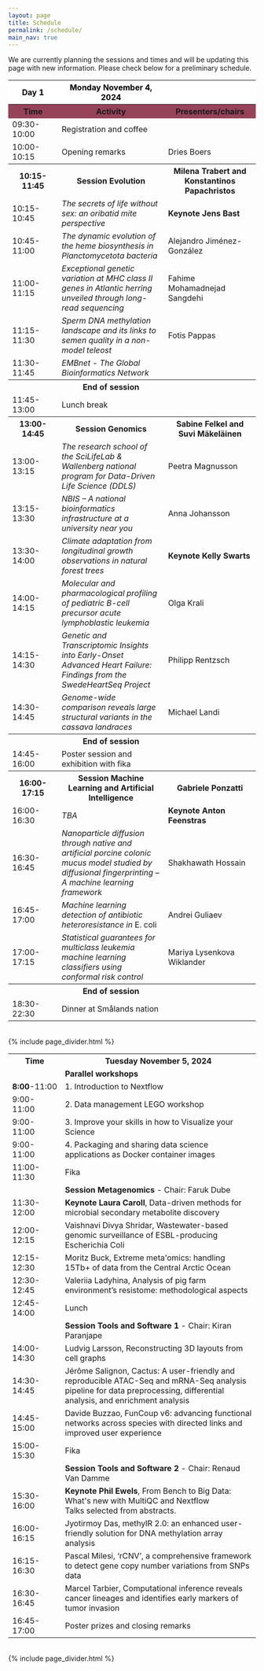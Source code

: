```yaml
---
layout: page
title: Schedule
permalink: /schedule/
main_nav: true
---
```


We are currently planning the sessions and times and will be updating this page with new information. Please check below for a preliminary schedule.

<!-- ![alt text]({{ site.baseurl }}/assets/profile-placeholder.gif "Profile Picture"){:.profile} -->

<table>
  <tr>
    <th style="width:20%;background-color:white;color:black">Day 1</th>
    <th style="background-color:white;color:black">Monday November 4, 2024</th>
    <th style="width:37%;background-color:white"></th>
  </tr>
  <tr>
    <th style="background-color:#96435A">Time</th>
    <th style="background-color:#96435A">Activity</th>
    <th style="background-color:#96435A">Presenters/chairs</th>
  </tr>
  <tr>
    <td>09:30-10:00</td>
    <td>Registration and coffee</td>
    <td></td>
  </tr>
  <tr>
    <td>10:00-10:15</td>
    <td>Opening remarks</td>
    <td>Dries Boers</td>
  </tr>
  <tr>
    <th>10:15-11:45</th>
    <th><strong>Session Evolution</strong></th>
    <th>Milena Trabert and Konstantinos Papachristos</th>
  </tr>
  <tr>
    <td>10:15-10:45</td>
    <td><i>The secrets of life without sex: an oribatid mite perspective</i></td>
    <td><strong>Keynote Jens Bast</strong></td>
  </tr>
  <tr>
    <td>10:45-11:00</td>
    <td><i>The dynamic evolution of the heme biosynthesis in Planctomycetota bacteria</i></td>
    <td>Alejandro Jiménez-González</td>
  </tr>
  <tr>
    <td>11:00-11:15</td>
    <td><i>Exceptional genetic variation at MHC class II genes in Atlantic herring unveiled through long-read sequencing</i></td>
    <td>Fahime Mohamadnejad Sangdehi</td>
  </tr>
  <tr>
    <td>11:15-11:30</td>
    <td><i>Sperm DNA methylation landscape and its links to semen quality in a non-model teleost</i></td>
    <td>Fotis Pappas</td>
  </tr>
  <tr>
    <td>11:30-11:45</td>
    <td><i>EMBnet - The Global Bioinformatics Network</i></td>
    <td></td>
  </tr>
  <tr>
    <th></th>
    <th>End of session</th>
    <th></th>
  </tr>
  <tr>
    <td>11:45-13:00</td>
    <td>Lunch break</td>
    <td></td>
  </tr>
  <tr>
    <th>13:00-14:45</th>
    <th><strong>Session Genomics</strong></th>
    <th>Sabine Felkel and Suvi Mäkeläinen</th>
  </tr>
  <tr>
    <td>13:00-13:15</td>
    <td><i>The research school of the SciLifeLab & Wallenberg national program for Data-Driven Life Science (DDLS)</i></td>
    <td>Peetra Magnusson</td>
  </tr>
    <tr>
    <td>13:15-13:30</td>
    <td><i>NBIS – A national bioinformatics infrastructure at a university near you</i></td>
    <td>Anna Johansson</td>
  </tr>
  <tr>
    <td>13:30-14:00</td>
    <td><i>Climate adaptation from longitudinal growth observations in natural forest trees</i></td>
    <td><strong>Keynote Kelly Swarts</strong></td>
  </tr>
  <tr>
    <td>14:00-14:15</td>
    <td><i>Molecular and pharmacological profiling of pediatric B-cell precursor acute lymphoblastic leukemia</i></td>
    <td>Olga Krali</td>
  </tr>
  <tr>
    <td>14:15-14:30</td>
    <td><i>Genetic and Transcriptomic Insights into Early-Onset Advanced Heart Failure: Findings from the SwedeHeartSeq Project</i></td>
    <td>Philipp Rentzsch</td>
  </tr>
  <tr>
    <td>14:30-14:45</td>
    <td><i>Genome-wide comparison reveals large structural variants in the cassava landraces</i></td>
    <td>Michael Landi</td>
  </tr>
  <tr>
    <th></th>
    <th>End of session</th>
    <th></th>
  </tr>
  <tr>
    <td>14:45-16:00</td>
    <td>Poster session and exhibition with fika</td>
    <td></td>
  </tr>
  <tr>
    <th>16:00-17:15</th>
    <th><strong>Session Machine Learning and Artificial Intelligence</strong></th>
    <th>Gabriele Ponzatti</th>
  </tr>
  <tr>
    <td>16:00-16:30</td>
    <td><i>TBA</i></td>
    <td><strong>Keynote Anton Feenstras</strong></td>
  </tr>
  <tr>
    <td>16:30-16:45</td>
    <td><i>Nanoparticle diffusion through native and artificial porcine colonic mucus model studied by diffusional fingerprinting – A machine learning framework</i></td>
    <td>Shakhawath Hossain</td>
  </tr>
  <tr>
    <td>16:45-17:00</td>
    <td><i>Machine learning detection of antibiotic heteroresistance in </i>E. coli</td>
    <td>Andrei Guliaev</td>
  </tr>
  <tr>
    <td>17:00-17:15</td>
    <td><i>Statistical guarantees for multiclass leukemia machine learning classifiers using conformal risk control</i></td>
    <td>Mariya Lysenkova Wiklander</td>
  </tr>
  <tr>
    <th></th>
    <th>End of session</th>
    <th></th>
  </tr>
  <tr>
    <td>18:30-22:30</td>
    <td>Dinner at Smålands nation</td>
    <td></td>
  </tr>
</table>

 <br>
 {% include page_divider.html %}
 <br>

<table>
  <tr>
    <th style="width:20%">Time</th>
    <th>Tuesday November 5, 2024</th>
  </tr>
  <tr>
    <td></td>
    <td><strong>Parallel workshops</strong></td>
  </tr>
    <tr>
    <td><strong>8:00</strong>-11:00</td>
    <td>1. Introduction to Nextflow</td>
  </tr>
  <tr>
    <td>9:00-11:00</td>
    <td>2. Data management LEGO workshop</td>
  </tr>
  <tr>
    <td>9:00-11:00</td>
    <td>3. Improve your skills in how to Visualize your Science</td>
  </tr>
  <tr>
    <td>9:00-11:00</td>
    <td>4. Packaging and sharing data science applications as Docker container images</td>
  </tr>
  <tr>
    <td>11:00-11:30</td>
    <td>Fika</td>
  </tr>
  <tr>
    <td></td>
    <td><strong>Session Metagenomics</strong> - Chair: Faruk Dube<br></td>
  </tr>
  <tr>
    <td>11:30-12:00</td>
    <td><strong>Keynote Laura Caroll</strong>, Data-driven methods for microbial secondary metabolite discovery</td>
  </tr>
  <tr>
    <td>12:00-12:15</td>
    <td>Vaishnavi Divya Shridar, Wastewater-based genomic surveillance of ESBL-producing Escherichia Coli </td>
  </tr>
  <tr>
    <td>12:15-12:30</td>
    <td>Moritz Buck, Extreme meta'omics: handling 15Tb+ of data from the Central Arctic Ocean</td>
  </tr>
  <tr>
    <td>12:30-12:45</td>
    <td>Valeriia Ladyhina, Analysis of pig farm environment’s resistome: methodological aspects</td>
  </tr>
  <tr>
    <td>12:45-14:00</td>
    <td>Lunch</td>
  </tr>
  <tr>
    <td></td>
    <td><strong>Session Tools and Software 1</strong> - Chair: Kiran Paranjape</td>
  </tr>
    <tr>
    <td>14:00-14:30</td>
    <td>Ludvig Larsson, Reconstructing 3D layouts from cell graphs</td>
  </tr>
    <tr>
    <td>14:30-14:45</td>
    <td>Jérôme Salignon, Cactus: A user-friendly and reproducible ATAC-Seq and mRNA-Seq analysis pipeline for data preprocessing, differential analysis, and enrichment analysis</td>
  </tr>
    <tr>
    <td>14:45-15:00</td>
    <td>Davide Buzzao, FunCoup v6: advancing functional networks across species with directed links and improved user experience</td>
  </tr>
  <tr>
    <td>15:00-15:30</td>
    <td>Fika</td>
  </tr>
  <tr>
    <td></td>
    <td><strong>Session Tools and Software 2</strong> - Chair: Renaud Van Damme</td>
  </tr>
 <tr>
    <td>15:30-16:00</td>
    <td><strong>Keynote Phil Ewels</strong>, From Bench to Big Data: What's new with MultiQC and Nextflow<br>Talks selected from abstracts.</td>
</tr>
 <tr>
    <td>16:00-16:15</td>
    <td>Jyotirmoy Das, methylR 2.0: an enhanced user-friendly solution for DNA methylation array analysis</td>
  </tr>
 <tr>
    <td>16:15-16:30</td>
    <td>Pascal Milesi, ‘rCNV’, a comprehensive framework to detect gene copy number variations from SNPs data</td>
  </tr>
 <tr>
    <td>16:30-16:45</td>
    <td>Marcel Tarbier, Computational inference reveals cancer lineages and identifies early markers of tumor invasion</td>
  </tr> 
  <tr>
    <td>16:45-17:00</td>
    <td>Poster prizes and closing remarks</td>
  </tr>
</table>

<br>
 {% include page_divider.html %}
